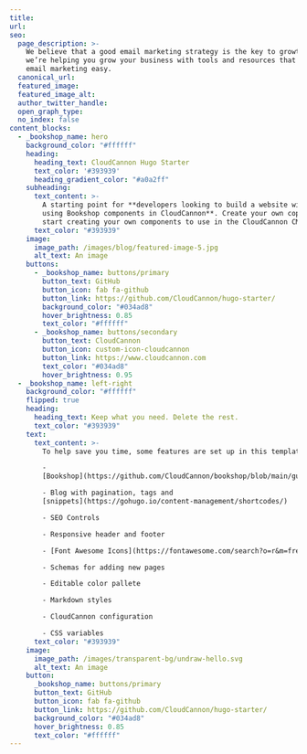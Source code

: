```yaml
---
title:
url: 
seo:
  page_description: >-
    We believe that a good email marketing strategy is the key to growth. So
    we’re helping you grow your business with tools and resources that make
    email marketing easy.
  canonical_url:
  featured_image:
  featured_image_alt:
  author_twitter_handle:
  open_graph_type:
  no_index: false
content_blocks:
  - _bookshop_name: hero
    background_color: "#ffffff"
    heading:
      heading_text: CloudCannon Hugo Starter
      text_color: '#393939'
      heading_gradient_color: "#a0a2ff"
    subheading:
      text_content: >-
        A starting point for **developers looking to build a website with Hugo,
        using Bookshop components in CloudCannon**. Create your own copy, and
        start creating your own components to use in the CloudCannon CMS.
      text_color: "#393939"
    image:
      image_path: /images/blog/featured-image-5.jpg
      alt_text: An image
    buttons:
      - _bookshop_name: buttons/primary
        button_text: GitHub
        button_icon: fab fa-github
        button_link: https://github.com/CloudCannon/hugo-starter/
        background_color: "#034ad8"
        hover_brightness: 0.85
        text_color: "#ffffff"
      - _bookshop_name: buttons/secondary
        button_text: CloudCannon
        button_icon: custom-icon-cloudcannon
        button_link: https://www.cloudcannon.com
        text_color: "#034ad8"
        hover_brightness: 0.95
  - _bookshop_name: left-right
    background_color: "#ffffff"
    flipped: true
    heading:
      heading_text: Keep what you need. Delete the rest.
      text_color: "#393939"
    text:
      text_content: >-
        To help save you time, some features are set up in this template, like:

        -
        [Bookshop](https://github.com/CloudCannon/bookshop/blob/main/guides/hugo.adoc)

        - Blog with pagination, tags and
        [snippets](https://gohugo.io/content-management/shortcodes/)

        - SEO Controls

        - Responsive header and footer

        - [Font Awesome Icons](https://fontawesome.com/search?o=r&m=free)

        - Schemas for adding new pages

        - Editable color pallete

        - Markdown styles

        - CloudCannon configuration

        - CSS variables
      text_color: "#393939"
    image:
      image_path: /images/transparent-bg/undraw-hello.svg
      alt_text: An image
    button:
      _bookshop_name: buttons/primary
      button_text: GitHub
      button_icon: fab fa-github
      button_link: https://github.com/CloudCannon/hugo-starter/
      background_color: "#034ad8"
      hover_brightness: 0.85
      text_color: "#ffffff"
---
```


